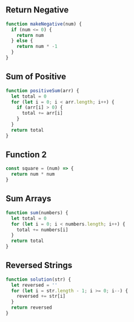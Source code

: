 ## Return Negative

```js
function makeNegative(num) {
  if (num <= 0) {
    return num
  } else {
    return num * -1
  }
}
```

## Sum of Positive

```js
function positiveSum(arr) {
  let total = 0
  for (let i = 0; i < arr.length; i++) {
    if (arr[i] > 0) {
      total += arr[i]
    }
  }
  return total
}
```

## Function 2

```js
const square = (num) => {
  return num * num
}
```

## Sum Arrays

```js
function sum(numbers) {
  let total = 0
  for (let i = 0; i < numbers.length; i++) {
    total += numbers[i]
  }
  return total
}
```

## Reversed Strings

```js
function solution(str) {
  let reversed = ''
  for (let i = str.length - 1; i >= 0; i--) {
    reversed += str[i]
  }
  return reversed
}
```
